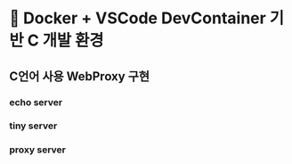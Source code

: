 # 📘 Docker + VSCode DevContainer 기반 C 개발 환경

## C언어 사용 WebProxy 구현

### echo server

### tiny server

### proxy server


